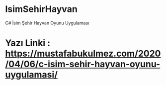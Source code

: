# IsimSehirHayvan
C# İsim Şehir Hayvan Oyunu Uygulaması

# Yazı Linki : https://mustafabukulmez.com/2020/04/06/c-isim-sehir-hayvan-oyunu-uygulamasi/
